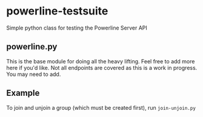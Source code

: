 # powerline-testsuite
Simple python class for testing the Powerline Server API

## powerline.py
This is the base module for doing all the heavy lifting. Feel free to add more here if you'd like.
Not all endpoints are covered as this is a work in progress. You may need to add.

## Example
To join and unjoin a group (which must be created first), run `join-unjoin.py`

